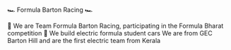 <h align="center">🏎️ Formula Barton Racing 🏎️<h>
                                 
🏁 We are Team Formula Barton Racing, participating in the Formula Bharat competition 🏁
We build electric formula student cars
We are from GEC Barton Hill and are the first electric team from Kerala
